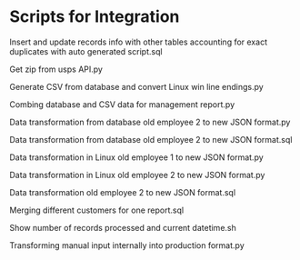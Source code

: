 # Scripts for Integration
Insert and update records info with other tables accounting for exact duplicates with auto generated script.sql

Get zip from usps API.py

Generate CSV from database and convert Linux win line endings.py

Combing database and CSV data for management report.py

Data transformation from database old employee 2 to new JSON format.py

Data transformation from database old employee 2 to new JSON format.sql

Data transformation in Linux old employee 1 to new JSON format.py

Data transformation in Linux old employee 2 to new JSON format.py

Data transformation old employee 2 to new JSON format.sql

Merging different customers for one report.sql

Show number of records processed and current datetime.sh

Transforming manual input internally into production format.py

